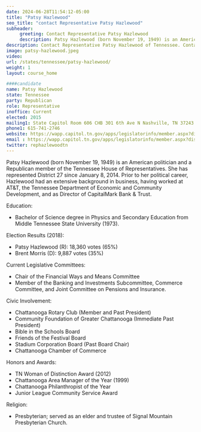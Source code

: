 ```yaml
---
date: 2024-06-28T11:54:12-05:00
title: "Patsy Hazlewood"
seo_title: "contact Representative Patsy Hazlewood"
subheader:
     greeting: Contact Representative Patsy Hazlewood
     description: Patsy Hazlewood (born November 19, 1949) is an American politician and a Republican member of the Tennessee House of Representatives. She has represented District 27 since January 8, 2014.
description: Contact Representative Patsy Hazlewood of Tennessee. Contact information for Patsy Hazlewood includes email address, phone number, and mailing address.
image: patsy-hazlewood.jpeg
video:
url: /states/tennessee/patsy-hazlewood/
weight: 1
layout: course_home

####candidate
name: Patsy Hazlewood
state: Tennessee
party: Republican
role: Representative
inoffice: Current
elected: 2015
mailing1: State Capitol Room 606 CHB 301 6th Ave N Nashville, TN 37243
phone1: 615-741-2746
website: https://wapp.capitol.tn.gov/apps/legislatorinfo/member.aspx?district=H27/
email : https://wapp.capitol.tn.gov/apps/legislatorinfo/member.aspx?district=H27/
twitter: rephazlewoodtn
---
```

Patsy Hazlewood (born November 19, 1949) is an American politician and a Republican member of the Tennessee House of Representatives. She has represented District 27 since January 8, 2014. Prior to her political career, Hazlewood had an extensive background in business, having worked at AT&T, the Tennessee Department of Economic and Community Development, and as Director of CapitalMark Bank & Trust.

Education:
- Bachelor of Science degree in Physics and Secondary Education from Middle Tennessee State University (1973).

Election Results (2018):
- Patsy Hazlewood (R): 18,360 votes (65%)
- Brent Morris (D): 9,887 votes (35%)

Current Legislative Committees:
- Chair of the Financial Ways and Means Committee
- Member of the Banking and Investments Subcommittee, Commerce Committee, and Joint Committee on Pensions and Insurance.

Civic Involvement:
- Chattanooga Rotary Club (Member and Past President)
- Community Foundation of Greater Chattanooga (Immediate Past President)
- Bible in the Schools Board
- Friends of the Festival Board
- Stadium Corporation Board (Past Board Chair)
- Chattanooga Chamber of Commerce

Honors and Awards:
- TN Woman of Distinction Award (2012)
- Chattanooga Area Manager of the Year (1999)
- Chattanooga Philanthropist of the Year
- Junior League Community Service Award

Religion:
- Presbyterian; served as an elder and trustee of Signal Mountain Presbyterian Church.
